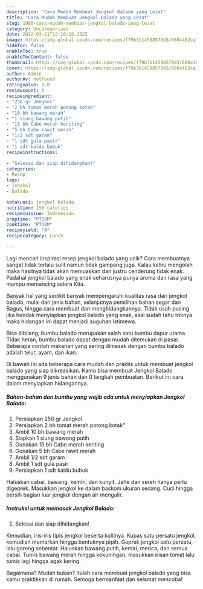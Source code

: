 ```yaml
---
description: "Cara Mudah Membuat Jengkol Balado yang Lezat"
title: "Cara Mudah Membuat Jengkol Balado yang Lezat"
slug: 1908-cara-mudah-membuat-jengkol-balado-yang-lezat
category: Uncategorized
date: 2022-03-21T12:16:28.332Z
image: https://img-global.cpcdn.com/recipes/f79b3b14598579d3/680x482cq70/jengkol-balado-foto-resep-utama.jpg
hideToc: false
enableToc: true
enableTocContent: false
thumbnail: https://img-global.cpcdn.com/recipes/f79b3b14598579d3/680x482cq70/jengkol-balado-foto-resep-utama.jpg
cover: https://img-global.cpcdn.com/recipes/f79b3b14598579d3/680x482cq70/jengkol-balado-foto-resep-utama.jpg
author: Admin
authorAv: notfound
ratingvalue: 3.8
reviewcount: 6
recipeingredient:
- "250 gr Jengkol"
- "2 bh tomat merah potong kotak"
- "10 bh bawang merah"
- "1 siung bawang putih"
- "15 bh Cabe merah keriting"
- "5 bh Cabe rawit merah"
- "1/2 sdt garam"
- "1 sdt gula pasir"
- "1 sdt kaldu bubuk"
recipeinstructions:

- "Selesai dan siap dihidangkan!"
categories:
- Resep
tags:
- jengkol
- balado

katakunci: jengkol balado 
nutrition: 156 calories
recipecuisine: Indonesian
preptime: "PT19M"
cooktime: "PT42M"
recipeyield: "4"
recipecategory: Lunch

---
```





Lagi mencari inspirasi resep jengkol balado yang unik? Cara membuatnya sangat tidak terlalu sulit namun tidak gampang juga. Kalau keliru mengolah maka hasilnya tidak akan memuaskan dan justru cenderung tidak enak. Padahal jengkol balado yang enak seharusnya punya aroma dan rasa yang mampu memancing selera Kita.





Banyak hal yang sedikit banyak mempengaruhi kualitas rasa dari jengkol balado, mulai dari jenis bahan, selanjutnya pemilihan bahan segar dan Bagus, hingga cara membuat dan menghidangkannya. Tidak usah pusing jika hendak menyiapkan jengkol balado yang enak,      asal sudah tahu triknya maka hidangan ini dapat menjadi suguhan istimewa.














Bisa dibilang, bumbu balado merupakan salah satu bumbu dapur utama. Tidak heran, bumbu balado dapat dengan mudah ditemukan di pasar. Beberapa contoh makanan yang sering dimasak dengan bumbu balado adalah telur, ayam, dan ikan.






Di bawah ini ada beberapa cara mudah dan praktis untuk membuat jengkol balado yang siap dikreasikan. Kamu bisa membuat Jengkol Balado menggunakan 9 jenis bahan dan 0 langkah pembuatan. Berikut ini cara dalam menyiapkan hidangannya.

<!--inarticleads1-->

##### Bahan-bahan dan bumbu yang wajib ada untuk menyiapkan Jengkol Balado:

1. Persiapkan 250 gr Jengkol
1. Persiapkan 2 bh tomat merah potong kotak&#34;
1. Ambil 10 bh bawang merah
1. Siapkan 1 siung bawang putih
1. Gunakan 15 bh Cabe merah keriting
1. Gunakan 5 bh Cabe rawit merah
1. Ambil 1/2 sdt garam
1. Ambil 1 sdt gula pasir
1. Persiapkan 1 sdt kaldu bubuk


Haluskan cabai, bawang, kemiri, dan kunyit. Jahe dan sereh hanya perlu digeprek. Masukkan jengkol ke dalam baskom ukuran sedang. Cuci hingga bersih bagian luar jengkol dengan air mengalir. 

<!--inarticleads2-->

##### Instruksi untuk memasak Jengkol Balado:


1. Selesai dan siap dihidangkan!

Kemudian, iris-iris tipis jengkol beserta kulitnya. Kupas satu persatu jengkol, kemudian memarkan hingga bentuknya pipih. Geprek jengkol satu persatu, lalu goreng sebentar. Haluskan bawang putih, kemiri, merica, dan semua cabai. Tumis bawang merah hingga kekuningan, masukkan irisan tomat lalu tumis lagi hingga agak kering. 

Bagaimana? Mudah bukan? Itulah cara membuat jengkol balado yang bisa kamu praktikkan di rumah. Semoga bermanfaat dan selamat mencoba!
